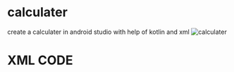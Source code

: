 # calculater
create a calculater in android studio with help of kotlin and xml 
![calculater](https://github.com/user-attachments/assets/57200022-43ad-4cb7-a923-b8fca216b815)

# XML CODE 

